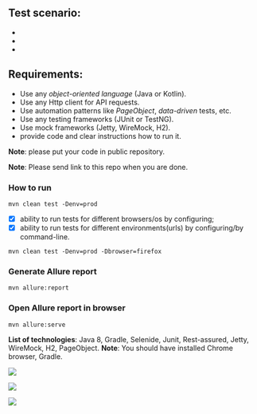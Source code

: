 ## Test scenario:
- 
- 
-  
    
## Requirements:
- Use any *object-oriented language* (Java or Kotlin).
- Use any Http client for API requests.
- Use automation patterns like *PageObject*, *data-driven* tests, etc.
- Use any testing frameworks (JUnit or TestNG). 
- Use mock frameworks (Jetty, WireMock, H2). 
- provide code and clear instructions how to run it.

**Note**: please put your code in public repository.

**Note**: Please send link to this repo when you are done.

### How to run

```mvn clean test -Denv=prod```


- [x] ability to run tests for different browsers/os by configuring;
- [x] ability to run tests for different environments(urls) by configuring/by command-line.

```mvn clean test -Denv=prod -Dbrowser=firefox``` 

### Generate Allure report 

```mvn allure:report```

### Open Allure report in browser

```mvn allure:serve```

**List of technologies**: Java 8, Gradle, Selenide, Junit, Rest-assured, Jetty, WireMock, H2, PageObject.
**Note**: You should have installed Chrome browser, Gradle.

![](https://d.radikal.ru/d01/1909/39/adb6d7514223.png)

![](https://a.radikal.ru/a41/1909/17/b59769e8b755.png)

![](https://a.radikal.ru/a04/1909/2c/11976e3a38b0.png)

